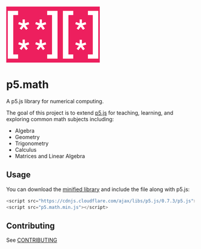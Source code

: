 ![p5.math](p5.math.png)
# p5.math
A p5.js library for numerical computing.

The goal of this project is to extend [p5.js](https://p5js.org) for teaching, learning, and exploring common math subjects including:
- Algebra
- Geometry
- Trigonometry
- Calculus
- Matrices and Linear Algebra

## Usage

You can download the [minified library](https://raw.githubusercontent.com/singhbhaskar/p5.js-math-library/master/dist/p5.math.min.js) and include the file along with p5.js:

```javascript
<script src="https://cdnjs.cloudflare.com/ajax/libs/p5.js/0.7.3/p5.js"></script>
<script src="p5.math.min.js"></script>
```

## Contributing

See [CONTRIBUTING](CONTRIBUTING.md)
